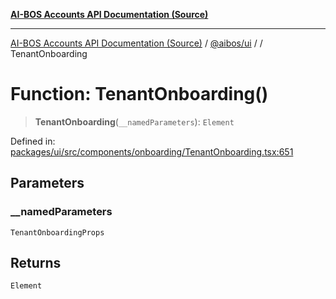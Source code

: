 [**AI-BOS Accounts API Documentation (Source)**](../../../README.md)

***

[AI-BOS Accounts API Documentation (Source)](../../../README.md) / [@aibos/ui](../README.md) / [](../README.md) / TenantOnboarding

# Function: TenantOnboarding()

> **TenantOnboarding**(`__namedParameters`): `Element`

Defined in: [packages/ui/src/components/onboarding/TenantOnboarding.tsx:651](https://github.com/pohlai88/accounts/blob/48103fb36d28b2b9bfb33472b6de2f719773cde9/packages/ui/src/components/onboarding/TenantOnboarding.tsx#L651)

## Parameters

### \_\_namedParameters

`TenantOnboardingProps`

## Returns

`Element`
